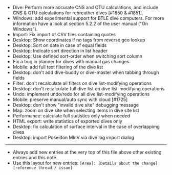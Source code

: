- Dive: Perform more accurate CNS and OTU calculations, and include
  CNS & OTU calculations for rebreather dives [#1850 & #1851].
- Windows: add experimental support for BTLE dive computers.
  For more information have a look at section 5.2.2 of the user
  manual ("On Windows").
- Import: Fix import of CSV files containing quotes
- Desktop: Show coordinates if no tags from reverse geo lookup
- Desktop: Sort on date in case of equal fields
- Desktop: Indicate sort direction in list header
- Desktop: Use defined sort-order when switching sort column
- Fix a bug in planner for dives with manual gas changes.
- Mobile: add full text filtering of the dive list
- Desktop: don't add dive-buddy or dive-master when tabbing through fields
- Filter: don't recalculate all filters on dive list-modifying operations
- Desktop: don't recalculate full dive list on dive list-modifying operations
- Undo: implement undo/redo for all dive list-modifying operations
- Mobile: preserve manual/auto sync with cloud [#1725]
- Desktop: don't show "invalid dive site" debugging message
- Map: zoom on dive site when selecting items in dive site list
- Performance: calculate full statistics only when needed
- HTML export: write statistics of exported dives only
- Desktop: fix calculation of surface interval in the case of overlappimg dives
- Desktop: import Poseidon MkIV via dive log import dialog
---
* Always add new entries at the very top of this file above other existing entries and this note.
* Use this layout for new entries: `[Area]: [Details about the change] [reference thread / issue]`
